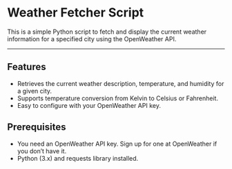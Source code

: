 # Weather Fetcher Script

This is a simple Python script to fetch and display the current weather information for a specified city using the OpenWeather API.

---

## Features

- Retrieves the current weather description, temperature, and humidity for a given city.
- Supports temperature conversion from Kelvin to Celsius or Fahrenheit.
- Easy to configure with your OpenWeather API key.

## Prerequisites
- You need an OpenWeather API key. Sign up for one at OpenWeather if you don’t have it.
- Python (3.x) and requests library installed.

